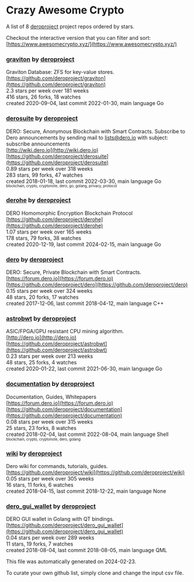# Crazy Awesome Crypto
A list of 8 [deroproject](https://github.com/deroproject) project repos ordered by stars.  

Checkout the interactive version that you can filter and sort: 
[https://www.awesomecrypto.xyz/](https://www.awesomecrypto.xyz/)  


### [graviton](https://github.com/deroproject/graviton) by [deroproject](https://github.com/deroproject)  
Graviton Database: ZFS for key-value stores.  
[https://github.com/deroproject/graviton](https://github.com/deroproject/graviton)  
2.3 stars per week over 181 weeks  
416 stars, 26 forks, 18 watches  
created 2020-09-04, last commit 2022-01-30, main language Go  


### [derosuite](https://github.com/deroproject/derosuite) by [deroproject](https://github.com/deroproject)  
DERO: Secure, Anonymous Blockchain with Smart Contracts.  Subscribe to Dero announcements by sending mail to lists@dero.io with subject: subscribe announcements  
[http://wiki.dero.io](http://wiki.dero.io)  
[https://github.com/deroproject/derosuite](https://github.com/deroproject/derosuite)  
0.89 stars per week over 318 weeks  
283 stars, 99 forks, 47 watches  
created 2018-01-18, last commit 2022-03-30, main language Go  
<sub><sup>blockchain, crypto, cryptonote, dero, go, golang, privacy, protocol</sup></sub>


### [derohe](https://github.com/deroproject/derohe) by [deroproject](https://github.com/deroproject)  
DERO Homomorphic Encryption Blockchain Protocol  
[https://github.com/deroproject/derohe](https://github.com/deroproject/derohe)  
1.07 stars per week over 165 weeks  
178 stars, 79 forks, 38 watches  
created 2020-12-19, last commit 2024-02-15, main language Go  


### [dero](https://github.com/deroproject/dero) by [deroproject](https://github.com/deroproject)  
DERO: Secure, Private Blockchain with Smart Contracts.  
[https://forum.dero.io](https://forum.dero.io)  
[https://github.com/deroproject/dero](https://github.com/deroproject/dero)  
0.15 stars per week over 324 weeks  
48 stars, 20 forks, 17 watches  
created 2017-12-06, last commit 2018-04-12, main language C++  


### [astrobwt](https://github.com/deroproject/astrobwt) by [deroproject](https://github.com/deroproject)  
ASIC/FPGA/GPU resistant CPU mining algorithm.  
[http://dero.io](http://dero.io)  
[https://github.com/deroproject/astrobwt](https://github.com/deroproject/astrobwt)  
0.23 stars per week over 213 weeks  
48 stars, 25 forks, 4 watches  
created 2020-01-22, last commit 2021-06-30, main language Go  


### [documentation](https://github.com/deroproject/documentation) by [deroproject](https://github.com/deroproject)  
Documentation, Guides, Whitepapers  
[https://forum.dero.io](https://forum.dero.io)  
[https://github.com/deroproject/documentation](https://github.com/deroproject/documentation)  
0.08 stars per week over 315 weeks  
25 stars, 23 forks, 8 watches  
created 2018-02-04, last commit 2022-08-04, main language Shell  
<sub><sup>blockchain, crypto, cryptonote, dero, golang</sup></sub>


### [wiki](https://github.com/deroproject/wiki) by [deroproject](https://github.com/deroproject)  
Dero wiki for commands, tutorials, guides.  
[https://github.com/deroproject/wiki](https://github.com/deroproject/wiki)  
0.05 stars per week over 305 weeks  
16 stars, 11 forks, 6 watches  
created 2018-04-15, last commit 2018-12-22, main language None  


### [dero_gui_wallet](https://github.com/deroproject/dero_gui_wallet) by [deroproject](https://github.com/deroproject)  
DERO GUI wallet in Golang with QT bindings.  
[https://github.com/deroproject/dero_gui_wallet](https://github.com/deroproject/dero_gui_wallet)  
0.04 stars per week over 289 weeks  
11 stars, 19 forks, 7 watches  
created 2018-08-04, last commit 2018-08-05, main language QML  


This file was automatically generated on 2024-02-23.  

To curate your own github list, simply clone and change the input csv file.  
